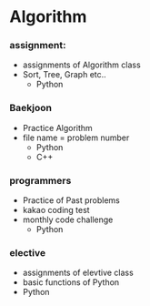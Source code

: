 # Algorithm
### assignment:
* assignments of Algorithm class
* Sort, Tree, Graph etc..
  * Python

### Baekjoon
* Practice Algorithm
* file name = problem number
  * Python
  * C++

### programmers
* Practice of Past problems
* kakao coding test
* monthly code challenge
  * Python

### elective
* assignments of elevtive class
* basic functions of Python
 * Python

